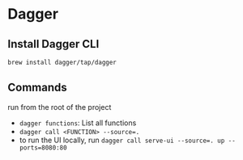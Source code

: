 # Dagger

## Install Dagger CLI

```bash
brew install dagger/tap/dagger
```

## Commands

run from the root of the project

- `dagger functions`: List all functions
- `dagger call <FUNCTION> --source=.`
- to run the UI locally, run `dagger call serve-ui --source=. up --ports=8080:80`
